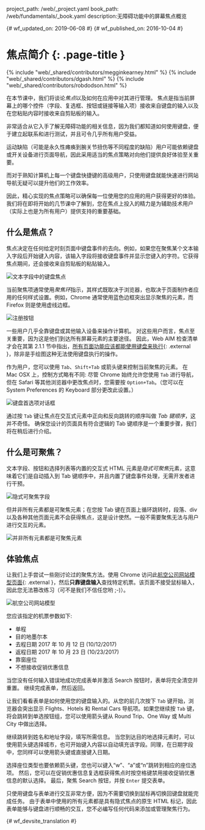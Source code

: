 project_path: /web/_project.yaml
book_path: /web/fundamentals/_book.yaml
description:无障碍功能中的屏幕焦点概览


{# wf_updated_on: 2019-06-08 #}
{# wf_published_on: 2016-10-04 #}

# 焦点简介 {: .page-title }

{% include "web/_shared/contributors/megginkearney.html" %}
{% include "web/_shared/contributors/dgash.html" %}
{% include "web/_shared/contributors/robdodson.html" %}



在本节课中，我们将谈论*焦点*以及如何在应用中对其进行管理。
焦点是指当前屏幕上的哪个控件（字段、复选框、按钮或链接等输入项）接收来自键盘的输入以及在您粘贴内容时接收来自剪贴板的输入。



非常适合从它入手了解无障碍功能的相关信息，因为我们都知道如何使用键盘，便于建立起联系和进行测试，并且可令几乎所有用户受益。



运动缺陷（可能是永久性瘫痪到腕关节扭伤等不同程度的缺陷）用户可能依赖键盘或开关设备进行页面导航，因此采用适当的焦点策略对向他们提供良好体验至关重要。




而对于熟知计算机上每一个键盘快捷键的高级用户，只使用键盘就能快速进行网站导航无疑可以提升他们的工作效率。



因此，精心实现的焦点策略可以确保每一位使用您的应用的用户获得更好的体验。
我们将在即将开始的几节课中了解到，您在焦点上投入的精力是为辅助技术用户（实际上也是为所有用户）提供支持的重要基础。



## 什么是焦点？

焦点决定在任何给定时刻页面中键盘事件的去向。例如，如果您在聚焦某个文本输入字段后开始键入内容，该输入字段将接收键盘事件并显示您键入的字符。它获得焦点期间，还会接收来自剪贴板的粘贴输入。


![文本字段中的键盘焦点](imgs/keyboard-focus.png)

当前聚焦项通常使用*聚焦环*指示，其样式既取决于浏览器，也取决于页面制作者应用的任何样式设置。例如，Chrome 通常使用蓝色边框突出显示聚焦的元素，而 Firefox 则是使用虚线边框。


![注册按钮](imgs/sign-up.png)

一些用户几乎全靠键盘或其他输入设备来操作计算机。
对这些用户而言，焦点至关重要，因为这是他们到达所有屏幕元素的主要途径。
因此，Web AIM 检查清单才会在其第 2.1.1 节中指出，[所有页面功能应该都能使用键盘来执行](https://webaim.org/standards/wcag/checklist#sc2.1.1){: .external }，除非是手绘图这种无法使用键盘执行的操作。




作为用户，您可以使用 `Tab`、`Shift+Tab` 或箭头键来控制当前聚焦的元素。
在 Mac OSX 上，控制方式略有不同: 尽管 Chrome 始终允许您使用 `Tab` 进行导航，但在 Safari 等其他浏览器中更改焦点时，您需要按 `Option+Tab`。（您可以在 System Preferences 的 Keyboard 部分更改此设置。）


![键盘首选项对话框](imgs/system-prefs2.png)

通过按 `Tab` 键让焦点在交互式元素中正向和反向跳转的顺序叫做 *Tab 键顺序*，这并不奇怪。
确保您设计的页面具有符合逻辑的 Tab 键顺序是一个重要步骤，我们将在稍后进行介绍。



## 什么是可聚焦？

文本字段、按钮和选择列表等内置的交互式 HTML 元素是*隐式可聚焦*元素，这意味着它们是自动插入到 Tab 键顺序中，并且内置了键盘事件处理，无需开发者进行干预。



![隐式可聚焦字段](imgs/implicitly-focused.png)

但并非所有元素都是可聚焦元素；在您按 Tab 键在页面上循环跳转时，段落、div 以及各种其他页面元素不会获得焦点，这是设计使然。一般不需要聚焦无法与用户进行交互的元素。



![并非所有元素都是可聚焦元素](imgs/not-all-elements.png)

## 体验焦点

让我们上手尝试一些刚讨论过的聚焦方法。使用 Chrome 访问此[航空公司网站模型页面](http://udacity.github.io/ud891/lesson2-focus/01-basic-form/){: .external }，然后**只靠键盘输入**查找特定机票。该页面不接受鼠标输入，因此您无法篡改练习（可不是我们不信任您哟 ;-)）。



![航空公司网站模型](imgs/airlinesite2.png)

您应该指定的机票参数如下:

 - 单程
 - 目的地墨尔本
 - 去程日期 2017 年 10 月 12 日 (10/12/2017)
 - 返程日期 2017 年 10 月 23 日 (10/23/2017)
 - 靠窗座位
 - 不想接收促销优惠信息

当您没有任何输入错误地成功完成表单并激活 Search 按钮时，表单将完全清空并重置。
继续完成表单，然后返回。


让我们看看表单是如何使用您的键盘输入的。从您的前几次按下 `Tab` 键开始，浏览器会突出显示 Flights、Hotels 和 Rental Cars 导航项。如果您继续按 `Tab` 键，将会跳转到单选按钮组，您可以使用箭头键从 Round Trip、One Way 或 Multi City 中做出选择。



继续跳转到姓名和地址字段，填写所需信息。
当您到达目的地选择元素时，可以使用箭头键选择城市，也可开始键入内容以自动填充该字段。同理，在日期字段中，您同样可以使用箭头键或直接键入日期。



选择座位类型也要依赖箭头键，您也可以键入“w”、“a”或“n”跳转到相应的座位选项。
然后，您可以在促销优惠信息复选框获得焦点时按空格键禁用接收促销优惠信息的默认选择。
最后，聚焦 Search 按钮，并按 `Enter` 提交表单。


只使用键盘与表单进行交互非常方便，因为不需要切换到鼠标再切换回键盘就能完成任务。
由于表单中使用的所有元素都是具有隐式焦点的原生 HTML 标记，因此表单能够与键盘进行顺畅的交互，您不必编写任何代码来添加或管理聚焦行为。






{# wf_devsite_translation #}
